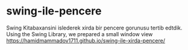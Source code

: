 # swing-ile-pencere
Swing Kitabaxansini islederek xirda bir pencere gorunusu tertib edtdik.
Using the Swing Library, we prepared a small window view
https://hamidmammadov1711.github.io/swing-ile-xirda-pencere/
